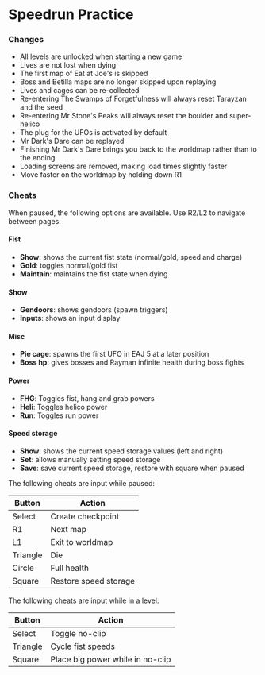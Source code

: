 # Speedrun Practice

### Changes
- All levels are unlocked when starting a new game
- Lives are not lost when dying
- The first map of Eat at Joe's is skipped
- Boss and Betilla maps are no longer skipped upon replaying
- Lives and cages can be re-collected
- Re-entering The Swamps of Forgetfulness will always reset Tarayzan and the seed
- Re-entering Mr Stone's Peaks will always reset the boulder and super-helico
- The plug for the UFOs is activated by default
- Mr Dark's Dare can be replayed
- Finishing Mr Dark's Dare brings you back to the worldmap rather than to the ending
- Loading screens are removed, making load times slightly faster
- Move faster on the worldmap by holding down R1

### Cheats
When paused, the following options are available. Use R2/L2 to navigate between pages.

#### Fist
- **Show**: shows the current fist state (normal/gold, speed and charge) 
- **Gold**: toggles normal/gold fist
- **Maintain**: maintains the fist state when dying

#### Show
- **Gendoors**: shows gendoors (spawn triggers)
- **Inputs**: shows an input display

#### Misc
- **Pie cage**: spawns the first UFO in EAJ 5 at a later position
- **Boss hp**: gives bosses and Rayman infinite health during boss fights

#### Power
- **FHG**: Toggles fist, hang and grab powers
- **Heli**: Toggles helico power
- **Run**: Toggles run power

#### Speed storage
- **Show**: shows the current speed storage values (left and right)
- **Set**: allows manually setting speed storage
- **Save**: save current speed storage, restore with square when paused

The following cheats are input while paused:

| **Button** | **Action**            |
|------------|-----------------------|
| Select     | Create checkpoint     |
| R1         | Next map              |
| L1         | Exit to worldmap      |
| Triangle   | Die                   |
| Circle     | Full health           |
| Square     | Restore speed storage |

The following cheats are input while in a level:

| **Button** | **Action**                       |
|------------|----------------------------------|
| Select     | Toggle no-clip                   |
| Triangle   | Cycle fist speeds                |
| Square     | Place big power while in no-clip |
